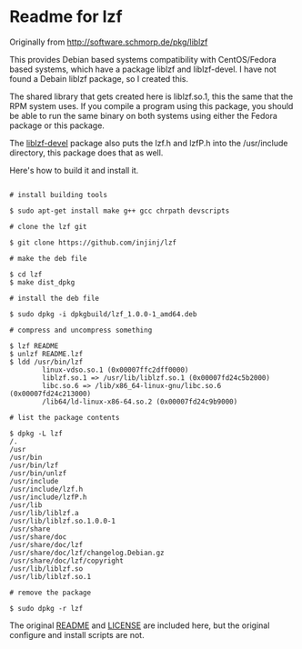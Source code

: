 # Readme for lzf

Originally from http://software.schmorp.de/pkg/liblzf

This provides Debian based systems compatibility with CentOS/Fedora based
systems, which have a package liblzf and liblzf-devel.  I have not found
a Debain liblzf package, so I created this.

The shared library that gets created here is liblzf.so.1, this the same that
the RPM system uses.  If you compile a program using this package, you should
be able to run the same binary on both systems using either the Fedora package
or this package.

The
[liblzf-devel](https://fedora.pkgs.org/31/fedora-x86_64/liblzf-devel-3.6-17.fc31.x86_64.rpm.html)
package also puts the lzf.h and lzfP.h into the /usr/include directory, this
package does that as well.

Here's how to build it and install it.

```console

# install building tools

$ sudo apt-get install make g++ gcc chrpath devscripts

# clone the lzf git

$ git clone https://github.com/injinj/lzf

# make the deb file

$ cd lzf
$ make dist_dpkg

# install the deb file

$ sudo dpkg -i dpkgbuild/lzf_1.0.0-1_amd64.deb

# compress and uncompress something

$ lzf README
$ unlzf README.lzf
$ ldd /usr/bin/lzf
        linux-vdso.so.1 (0x00007ffc2dff0000)
        liblzf.so.1 => /usr/lib/liblzf.so.1 (0x00007fd24c5b2000)
        libc.so.6 => /lib/x86_64-linux-gnu/libc.so.6 (0x00007fd24c213000)
        /lib64/ld-linux-x86-64.so.2 (0x00007fd24c9b9000)

# list the package contents

$ dpkg -L lzf
/.
/usr
/usr/bin
/usr/bin/lzf
/usr/bin/unlzf
/usr/include
/usr/include/lzf.h
/usr/include/lzfP.h
/usr/lib
/usr/lib/liblzf.a
/usr/lib/liblzf.so.1.0.0-1
/usr/share
/usr/share/doc
/usr/share/doc/lzf
/usr/share/doc/lzf/changelog.Debian.gz
/usr/share/doc/lzf/copyright
/usr/lib/liblzf.so
/usr/lib/liblzf.so.1

# remove the package

$ sudo dpkg -r lzf
```

The original [README](README) and [LICENSE](LICENSE) are included here, but
the original configure and install scripts are not.

